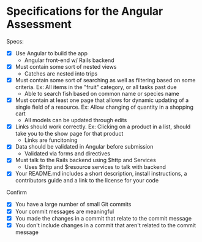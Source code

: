 # Specifications for the Angular Assessment

Specs:
- [x] Use Angular to build the app
    - Angular front-end w/ Rails backend
- [x] Must contain some sort of nested views
    - Catches are nested into trips
- [x] Must contain some sort of searching as well as filtering based on some criteria. Ex: All items in the "fruit" category, or all tasks past due
    - Able to search fish based on common name or species name
- [x] Must contain at least one page that allows for dynamic updating of a single field of a resource. Ex: Allow changing of quantity in a shopping cart
    - All models can be updated through edits
- [x] Links should work correctly. Ex: Clicking on a product in a list, should take you to the show page for that product
    - Links are funcitoning
- [x] Data should be validated in Angular before submission
    - Validated via forms and directives
- [x] Must talk to the Rails backend using $http and Services
    - Uses $http and $resource services to talk with backend
- [x] Your README.md includes a short description, install instructions, a contributors guide and a link to the license for your code

Confirm
- [x] You have a large number of small Git commits
- [x] Your commit messages are meaningful
- [x] You made the changes in a commit that relate to the commit message
- [x] You don't include changes in a commit that aren't related to the commit message
